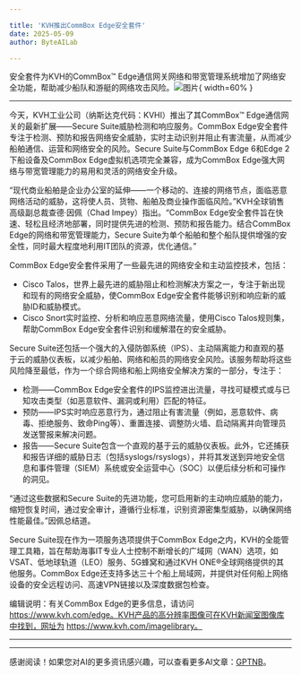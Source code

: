 ```yaml
---

title: 'KVH推出CommBox Edge安全套件'
date: 2025-05-09
author: ByteAILab

---
```


安全套件为KVH的CommBox™ Edge通信网关网络和带宽管理系统增加了网络安全功能，帮助减少船队和游艇的网络攻击风险。![图片](https://ai-techpark.com/wp-content/uploads/KVH-Launches.jpg){ width=60% }

---
今天，KVH工业公司（纳斯达克代码：KVHI）推出了其CommBox™ Edge通信网关的最新扩展——Secure Suite威胁检测和响应服务。CommBox Edge安全套件专注于检测、预防和报告网络安全威胁，实时主动识别并阻止有害流量，从而减少船舶通信、运营和网络安全的风险。Secure Suite与CommBox Edge 6和Edge 2下船设备及CommBox Edge虚拟机选项完全兼容，成为CommBox Edge强大网络与带宽管理能力的易用和灵活的网络安全升级。

“现代商业船舶是企业办公室的延伸——一个移动的、连接的网络节点，面临恶意网络活动的威胁，这将使人员、货物、船舶及商业操作面临风险。”KVH全球销售高级副总裁查德·因佩（Chad Impey）指出。“CommBox Edge安全套件旨在快速、轻松且经济地部署，同时提供先进的检测、预防和报告能力。结合CommBox Edge的网络和带宽管理能力，Secure Suite为单个船舶和整个船队提供增强的安全性，同时最大程度地利用IT团队的资源，优化通信。”

CommBox Edge安全套件采用了一些最先进的网络安全和主动监控技术，包括：

- Cisco Talos，世界上最先进的威胁阻止和检测解决方案之一，专注于新出现和现有的网络安全威胁，使CommBox Edge安全套件能够识别和响应新的威胁ID和威胁模式。
- Cisco Snort实时监控、分析和响应恶意网络流量，使用Cisco Talos规则集，帮助CommBox Edge安全套件识别和缓解潜在的安全威胁。

Secure Suite还包括一个强大的入侵防御系统（IPS）、主动隔离能力和直观的基于云的威胁仪表板，以减少船舶、网络和船员的网络安全风险。该服务帮助将这些风险降至最低，作为一个综合网络和船上网络安全解决方案的一部分，专注于：

- 检测——CommBox Edge安全套件的IPS监控进出流量，寻找可疑模式或与已知攻击类型（如恶意软件、漏洞或利用）匹配的特征。
- 预防——IPS实时响应恶意行为，通过阻止有害流量（例如，恶意软件、病毒、拒绝服务、致命Ping等）、重置连接、调整防火墙、启动隔离并向管理员发送警报来解决问题。
- 报告——Secure Suite包含一个直观的基于云的威胁仪表板。此外，它还捕获和报告详细的威胁日志（包括syslogs/rsyslogs），并将其发送到异地安全信息和事件管理（SIEM）系统或安全运营中心（SOC）以便后续分析和可操作的洞见。

“通过这些数据和Secure Suite的先进功能，您可启用新的主动响应威胁的能力，缩短恢复时间，通过安全审计，遵循行业标准，识别资源密集型威胁，以确保网络性能最佳。”因佩总结道。

Secure Suite现在作为一项服务选项提供于CommBox Edge之内，KVH的全能管理工具箱，旨在帮助海事IT专业人士控制不断增长的广域网（WAN）选项，如VSAT、低地球轨道（LEO）服务、5G蜂窝和通过KVH ONE®全球网络提供的其他服务。CommBox Edge还支持多达三十个船上局域网，并提供对任何船上网络设备的安全远程访问、高速VPN链接以及深度数据包检查。

编辑说明：有关CommBox Edge的更多信息，请访问 https://www.kvh.com/edge。KVH产品的高分辨率图像可在KVH新闻室图像库中找到，网址为 https://www.kvh.com/imagelibrary。

---
---
感谢阅读！如果您对AI的更多资讯感兴趣，可以查看更多AI文章：[GPTNB](https://gptnb.com)。